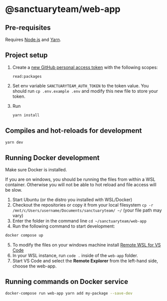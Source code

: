 # @sanctuaryteam/web-app

## Pre-requisites

Requires [Node.js](https://nodejs.org/en/) and [Yarn](https://yarnpkg.com/en/).

## Project setup

1. Create a [new GitHub personal access token](https://github.com/settings/tokens/new) with the following scopes:
   ```
   read:packages
   ```

2. Set env variable `SANCTUARYTEAM_AUTH_TOKEN` to the token value. You should run `cp .env.example .env` and modify this new file to store your token.

3. Run
   ```bash
   yarn install
   ```

## Compiles and hot-reloads for development

```bash
yarn dev
```

## Running Docker development

Make sure Docker is installed.

If you are on windows, you should be running the files from within a WSL container. Otherwise you will not be able to hot reload and file access will be slow.

1. Start Ubuntu (or the distro you installed with WSL/Docker)
2. Checkout the repositories or copy it from your local filesystem `cp -r /mnt/c/Users/username/Documents/sanctuaryteam/ ~/` (your file path may vary)
3. Enter the folder in the command line `cd ~/sanctuaryteam/web-app`
4. Run the following command to start development:
```bash
docker compose up
```
5. To modify the files on your windows machine install [Remote WSL for VS Code](https://marketplace.visualstudio.com/items?itemName=ms-vscode-remote.remote-wsl)
6. In your WSL instance, run `code .` inside of the `web-app` folder.
7. Start VS Code and select the **Remote Explorer** from the left-hand side, choose the web-app.

## Running commands on Docker service

```bash
docker-compose run web-app yarn add my-package --save-dev
```